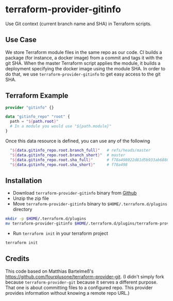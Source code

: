 # terraform-provider-gitinfo

Use Git context (current branch name and SHA) in Terraform scripts.

## Use Case

We store Terraform module files in the same repo as our code.
CI builds a package (for instance, a docker image) from a commit and tags it with the git SHA.
When the master Terraform script applies the module, it builds a deployment specifying the docker image using the module SHA.
In order to do that, we use `terraform-provider-gitinfo` to get easy access to the git SHA.

## Terraform Example

```terraform
provider "gitinfo" {}

data "gitinfo_repo" "root" {
  path = "${path.root}"
  # In a module you would use "${path.module}"
}
```

Once this data resource is defined, you can use any of the following

```terraform
  "${data.gitinfo_repo.root.branch_full}"   # refs/heads/master
  "${data.gitinfo_repo.root.branch_short}"  # master
  "${data.gitinfo_repo.root.sha_full}"      # f78a498022d81d5b933ab68801f0b4387aa197d5
  "${data.gitinfo_repo.root.sha_short}"     # f78a498
```

## Installation

* Download `terraform-provider-gitinfo` binary from [Github](https://github.com/teralytic/terraform-provider-gitinfo/releases)
* Unzip the zip file
* Move `terraform-provider-gitinfo` binary to `$HOME/.terraform.d/plugins` directory

```bash
mkdir -p $HOME/.terraform.d/plugins
mv terraform-provider-gitinfo $HOME/.terraform.d/plugins/terraform-provider-gitinfo
```

* Run `terraform init` in your terraform project

```bash
terraform init
```

## Credits

This code based on Matthias Bartelmeß's https://github.com/fourplusone/terraform-provider-git.
(I didn't simply fork because `terraform-provider-git` because it serves a different purpose.
That one is about committing files to a configured repo.
This provider provides information without knowing a remote repo URL.)
